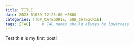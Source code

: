 ```yaml
---
title: TITLE
date: 2023-01039 12:25:00 +0800
categories: [TOP_CATEGORIE, SUB_CATEGORIE]
tags: [TAG]     # TAG names should always be lowercase
---
```

Test this is my first post!